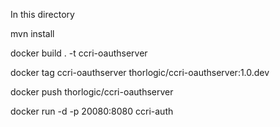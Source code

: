In this directory

mvn install 

docker build . -t ccri-oauthserver

docker tag ccri-oauthserver thorlogic/ccri-oauthserver:1.0.dev

docker push thorlogic/ccri-oauthserver


docker run -d -p 20080:8080 ccri-auth 

